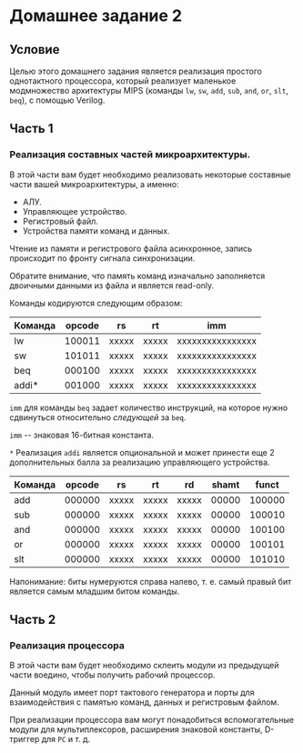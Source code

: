 # Домашнее задание 2

## Условие

Целью этого домашнего задания является реализация простого однотактного процессора, который реализует
маленькое модмножество архитектуры MIPS (команды `lw`, `sw`, `add`, `sub`, `and`, `or`, `slt`, `beq`),
с помощью Verilog.

## Часть 1

### Реализация составных частей микроархитектуры.

В этой части вам будет необходимо реализовать некоторые составные части вашей микроархитектуры, а именно:

* АЛУ.
* Управляющее устройство.
* Регистровый файл.
* Устройства памяти команд и данных.

Чтение из памяти и регистрового файла асинхронное, запись происходит по фронту сигнала синхронизации.

Обратите внимание, что память команд изначально заполняется двоичными данными из файла и является read-only.

Команды кодируются следующим образом:

| Команда | opcode | rs    | rt    | imm              |
|---------|--------|-------|-------|------------------|
| lw      | 100011 | xxxxx | xxxxx | xxxxxxxxxxxxxxxx |
| sw      | 101011 | xxxxx | xxxxx | xxxxxxxxxxxxxxxx |
| beq     | 000100 | xxxxx | xxxxx | xxxxxxxxxxxxxxxx |
| addi*   | 001000 | xxxxx | xxxxx | xxxxxxxxxxxxxxxx |

`imm` для команды `beq` задает количество инструкций, на которое нужно сдвинуться относительно _следующей_ за `beq`.

`imm` -- знаковая 16-битная константа.

`*` Реализация `addi` является опциональной и может принести еще 2 дополнительных балла за реализацию
управляющего устройства.

| Команда | opcode | rs    | rt    | rd    | shamt | funct  |
|---------|--------|-------|-------|-------|-------|--------|
| add     | 000000 | xxxxx | xxxxx | xxxxx | 00000 | 100000 |
| sub     | 000000 | xxxxx | xxxxx | xxxxx | 00000 | 100010 |
| and     | 000000 | xxxxx | xxxxx | xxxxx | 00000 | 100100 |
| or      | 000000 | xxxxx | xxxxx | xxxxx | 00000 | 100101 |
| slt     | 000000 | xxxxx | xxxxx | xxxxx | 00000 | 101010 |

Напонимание: биты нумеруются справа налево, т. е. самый правый бит является самым младшим битом команды.

## Часть 2

### Реализация процессора

В этой части вам будет необходимо склеить модули из предыдущей части воедино, чтобы получить рабочий процессор.

Данный модуль имеет порт тактового генератора и порты для взаимодействия с памятью команд, данных и регистровым файлом.

При реализации процессора вам могут понадобиться вспомогательные модули для мультиплексоров, расширения знаковой константы, D-триггер для `PC` и т. д.
